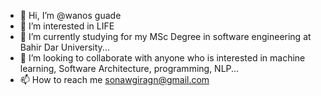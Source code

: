 - 👋 Hi, I’m @wanos guade
- 👀 I’m interested in LIFE
- 🌱 I’m currently studying for my MSc Degree in software engineering at Bahir Dar University...
- 💞️ I’m looking to collaborate with anyone who is interested in machine learning, Software Architecture, programming, NLP...
- 📫 How to reach me sonawgiragn@gmail.com

<!---
wanos-ops/wanos-ops is a ✨ special ✨ repository because its `README.md` (this file) appears on your GitHub profile.
You can click the Preview link to take a look at your changes.
--->

